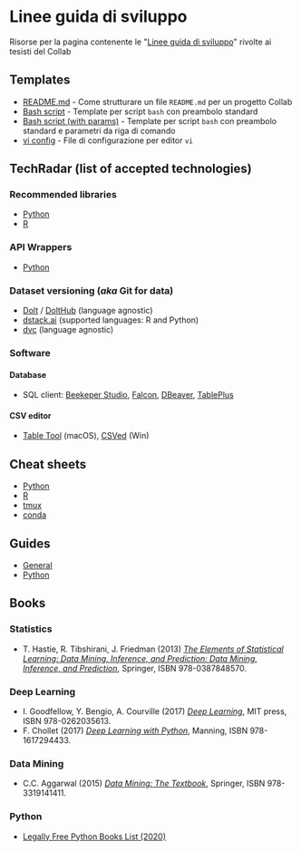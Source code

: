 # Linee guida di sviluppo
Risorse per la pagina contenente le "[Linee guida di sviluppo](http://collab.di.uniba.it/tesi-di-laurea/come-sviluppare-un-progetto-di-tesi/)" rivolte ai tesisti del Collab

## Templates
* [README.md](template/README.md) - Come strutturare un file `README.md` per un progetto Collab
* [Bash script](template/bash-script.sh) - Template per script `bash` con preambolo standard
* [Bash script (with params)](https://gist.github.com/m-radzikowski/53e0b39e9a59a1518990e76c2bff8038#file-script-template-sh) - Template per script `bash` con preambolo standard e parametri da riga di comando
* [vi config](template/.vimrc) - File di configurazione per editor `vi`

## TechRadar (list of accepted technologies)

### Recommended libraries

* [Python](Python/libraries.md)
* [R](R/libraries.md)

### API Wrappers

* [Python](https://github.com/discdiver/list-of-python-api-wrappers)

### Dataset versioning (*aka* Git for data)
* [Dolt](https://github.com/liquidata-inc/dolt) / [DoltHub](https://www.dolthub.com/) (language agnostic)
* [dstack.ai](https://dstack.ai/) (supported languages: R and Python)
* [dvc](https://dvc.org/) (language agnostic)

### Software

#### Database
* SQL client: [Beekeper Studio](https://www.beekeeperstudio.io/), [Falcon](https://github.com/plotly/falcon), [DBeaver](https://dbeaver.io), [TablePlus](https://tableplus.com)

#### CSV editor
* [Table Tool](https://github.com/jakob/TableTool) (macOS), [CSVed](https://csved.sjfrancke.nl/index.html) (Win)

## Cheat sheets

* [Python](Python/cheat-sheets.md)
* [R](R/cheat-sheets.md)
* [tmux](http://atkinsam.com/documents/tmux.pdf)
* [conda](https://docs.conda.io/projects/conda/en/4.6.0/_downloads/52a95608c49671267e40c689e0bc00ca/conda-cheatsheet.pdf)

## Guides

* [General](General/guides.md)
* [Python](Python/guides.md)

## Books

### Statistics
* T. Hastie, R. Tibshirani, J. Friedman (2013) [*The Elements of Statistical Learning: Data Mining, Inference, and Prediction: Data Mining, Inference, and Prediction*](https://www.amazon.it/Elements-Statistical-Learning-Inference-Prediction/dp/0387848576/), Springer, ISBN 978-0387848570.

### Deep Learning
* I. Goodfellow, Y. Bengio, A. Courville (2017) [*Deep Learning*](https://www.amazon.it/Deep-Learning-Ian-Goodfellow/dp/0262035618/), MIT press, ISBN 978-0262035613.
* F. Chollet (2017) [*Deep Learning with Python*](https://www.amazon.it/Deep-Learning-Python-Francois-Chollet/dp/1617294438), Manning, ISBN 978-1617294433.

### Data Mining
* C.C. Aggarwal (2015) [*Data Mining: The Textbook*](https://www.amazon.it/Data-Mining-Textbook-Charu-Aggarwal/dp/3319141414), Springer, ISBN 978-3319141411.

### Python
* [Legally Free Python Books List (2020)](https://www.pythonkitchen.com/legally-free-python-books-list/)
